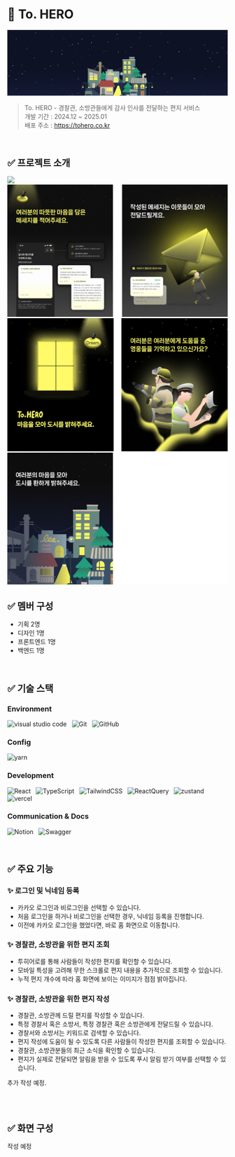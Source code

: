 # 💌 To. HERO

<p align="center">
  <img src="./docs/readme-image.png" />
</p>

> To. HERO - 경찰관, 소방관들에게 감사 인사를 전달하는 편지 서비스  
> 개발 기간 : 2024.12 ~ 2025.01  
> 배포 주소 : https://tohero.co.kr

<br />

## ✅ 프로젝트 소개

<img src="./docs/1.png" />
<img src="./docs/2.png" />
<img src="./docs/3.png" />
<img src="./docs/4.png" />

<br />

## ✅ 멤버 구성

- 기획 2명
- 디자인 1명
- 프론트엔드 1명
- 백엔드 1명

<br />

## ✅ 기술 스택

### Environment

![visual studio code](https://img.shields.io/badge/visual_studio_code-0082CF?logo=vscode&logoColor=white)
&nbsp;
![Git](https://img.shields.io/badge/Git-F05032?logo=Git&logoColor=white)
&nbsp;
![GitHub](https://img.shields.io/badge/GitHub-181717?logo=GitHub&logoColor=white)

### Config

![yarn](https://img.shields.io/badge/Yarn-2C8EBB?logo=yarn&logoColor=white)

### Development

![React](https://img.shields.io/badge/React-v18.0.0-61DAFB?logo=react)
&nbsp;
![TypeScript](https://img.shields.io/badge/TypeScript-3178C6?logo=typescript&logoColor=white)
&nbsp;
![TailwindCSS](https://img.shields.io/badge/Tailwind_CSS-06B6D4?logo=tailwindcss&logoColor=white)
&nbsp;
![ReactQuery](https://img.shields.io/badge/ReactQuery-FF4154?logo=reactquery&logoColor=white)
&nbsp;
![zustand](https://img.shields.io/badge/zustand-582C3D?logo=zustand&logoColor=white)
&nbsp;
![vercel](https://img.shields.io/badge/Vercel-000000?logo=vercel&logoColor=white)

### Communication & Docs

![Notion](https://img.shields.io/badge/Notion-000000?logo=Notion&logoColor=white)
&nbsp;
![Swagger](https://img.shields.io/badge/Swagger-85EA2D?logo=Swagger&logoColor=white)

<br />

## ✅ 주요 기능

### ✨ 로그인 및 닉네임 등록

- 카카오 로그인과 비로그인을 선택할 수 있습니다.
- 처음 로그인을 하거나 비로그인을 선택한 경우, 닉네임 등록을 진행합니다.
- 이전에 카카오 로그인을 했었다면, 바로 홈 화면으로 이동합니다.

### ✨ 경찰관, 소방관을 위한 편지 조회

- 투히어로를 통해 사람들이 작성한 편지를 확인할 수 있습니다.
- 모바일 특성을 고려해 무한 스크롤로 편지 내용을 추가적으로 조회할 수 있습니다.
- 누적 편지 개수에 따라 홈 화면에 보이는 이미지가 점점 밝아집니다.

### ✨ 경찰관, 소방관을 위한 편지 작성

- 경찰관, 소방관께 드릴 편지를 작성할 수 있습니다.
- 특정 경찰서 혹은 소방서, 특정 경찰관 혹은 소방관에게 전달드릴 수 있습니다.
- 경찰서와 소방서는 키워드로 검색할 수 있습니다.
- 편지 작성에 도움이 될 수 있도록 다른 사람들이 작성한 편지를 조회할 수 있습니다.
- 경찰관, 소방관분들의 최근 소식을 확인할 수 있습니다.
- 편지가 실제로 전달되면 알림을 받을 수 있도록 푸시 알림 받기 여부를 선택할 수 있습니다.

추가 작성 예정.

<br />

<br />

## ✅ 화면 구성

작성 예정
